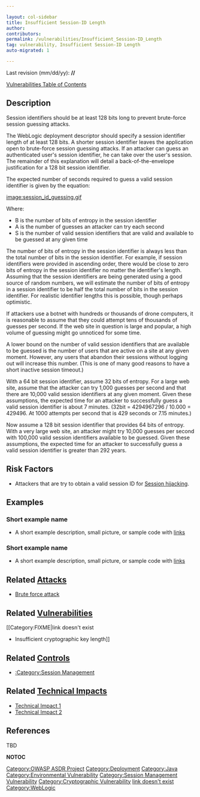```yaml
---

layout: col-sidebar
title: Insufficient Session-ID Length
author: 
contributors: 
permalink: /vulnerabilities/Insufficient_Session-ID_Length
tag: vulnerability, Insufficient Session-ID Length
auto-migrated: 1

---
```


Last revision (mm/dd/yy): **//**

[Vulnerabilities Table of Contents](ASDR_TOC_Vulnerabilities "wikilink")

## Description

Session identifiers should be at least 128 bits long to prevent
brute-force session guessing attacks.

The WebLogic deployment descriptor should specify a session identifier
length of at least 128 bits. A shorter session identifier leaves the
application open to brute-force session guessing attacks. If an attacker
can guess an authenticated user's session identifier, he can take over
the user's session. The remainder of this explanation will detail a
back-of-the-envelope justification for a 128 bit session identifier.

The expected number of seconds required to guess a valid session
identifier is given by the equation:

[image:session_id_guessing.gif](image:session_id_guessing.gif "wikilink")

Where:

  - B is the number of bits of entropy in the session identifier
  - A is the number of guesses an attacker can try each second
  - S is the number of valid session identifiers that are valid and
    available to be guessed at any given time

The number of bits of entropy in the session identifier is always less
than the total number of bits in the session identifier. For example, if
session identifiers were provided in ascending order, there would be
close to zero bits of entropy in the session identifier no matter the
identifier's length. Assuming that the session identifiers are being
generated using a good source of random numbers, we will estimate the
number of bits of entropy in a session identifier to be half the total
number of bits in the session identifier. For realistic identifier
lengths this is possible, though perhaps optimistic.

If attackers use a botnet with hundreds or thousands of drone computers,
it is reasonable to assume that they could attempt tens of thousands of
guesses per second. If the web site in question is large and popular, a
high volume of guessing might go unnoticed for some time.

A lower bound on the number of valid session identifiers that are
available to be guessed is the number of users that are active on a site
at any given moment. However, any users that abandon their sessions
without logging out will increase this number. (This is one of many good
reasons to have a short inactive session timeout.)

With a 64 bit session identifier, assume 32 bits of entropy. For a large
web site, assume that the attacker can try 1,000 guesses per second and
that there are 10,000 valid session identifiers at any given moment.
Given these assumptions, the expected time for an attacker to
successfully guess a valid session identifier is about 7 minutes. (32bit
= 4294967296 / 10.000 = 429496. At 1000 attempts per second that is 429
seconds or 7.15 minutes.)

Now assume a 128 bit session identifier that provides 64 bits of
entropy. With a very large web site, an attacker might try 10,000
guesses per second with 100,000 valid session identifiers available to
be guessed. Given these assumptions, the expected time for an attacker
to successfully guess a valid session identifier is greater than 292
years.

## Risk Factors

  - Attackers that are try to obtain a valid session ID for [Session
    hijacking](Session_hijacking_attack "wikilink").

## Examples

### Short example name

  -
    A short example description, small picture, or sample code with
    [links](http://www.site.com)

### Short example name

  -
    A short example description, small picture, or sample code with
    [links](http://www.site.com)

## Related [Attacks](Attacks "wikilink")

  - [Brute force attack](Brute_force_attack "wikilink")

## Related [Vulnerabilities](Vulnerabilities "wikilink")

\[\[Category:FIXME|link doesn't exist

  - Insufficient cryptographic key length\]\]

## Related [Controls](Controls "wikilink")

  - [:Category:Session
    Management](:Category:Session_Management "wikilink")

## Related [Technical Impacts](Technical_Impacts "wikilink")

  - [Technical Impact 1](Technical_Impact_1 "wikilink")
  - [Technical Impact 2](Technical_Impact_2 "wikilink")

## References

TBD

__NOTOC__

[Category:OWASP ASDR Project](Category:OWASP_ASDR_Project "wikilink")
[Category:Deployment](Category:Deployment "wikilink")
[Category:Java](Category:Java "wikilink") [Category:Environmental
Vulnerability](Category:Environmental_Vulnerability "wikilink")
[Category:Session Management
Vulnerability](Category:Session_Management_Vulnerability "wikilink")
[Category:Cryptographic
Vulnerability](Category:Cryptographic_Vulnerability "wikilink") [link
doesn't exist](Category:FIXME "wikilink")
[Category:WebLogic](Category:WebLogic "wikilink")